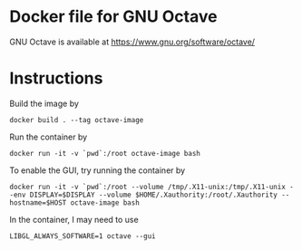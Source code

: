 # Docker file for GNU Octave

GNU Octave is available at https://www.gnu.org/software/octave/

# Instructions

Build the image by
```
docker build . --tag octave-image
```
Run the container by
```
docker run -it -v `pwd`:/root octave-image bash
```
To enable the GUI, try running the container by
```
docker run -it -v `pwd`:/root --volume /tmp/.X11-unix:/tmp/.X11-unix --env DISPLAY=$DISPLAY --volume $HOME/.Xauthority:/root/.Xauthority --hostname=$HOST octave-image bash
```
In the container, I may need to use
```
LIBGL_ALWAYS_SOFTWARE=1 octave --gui
```
